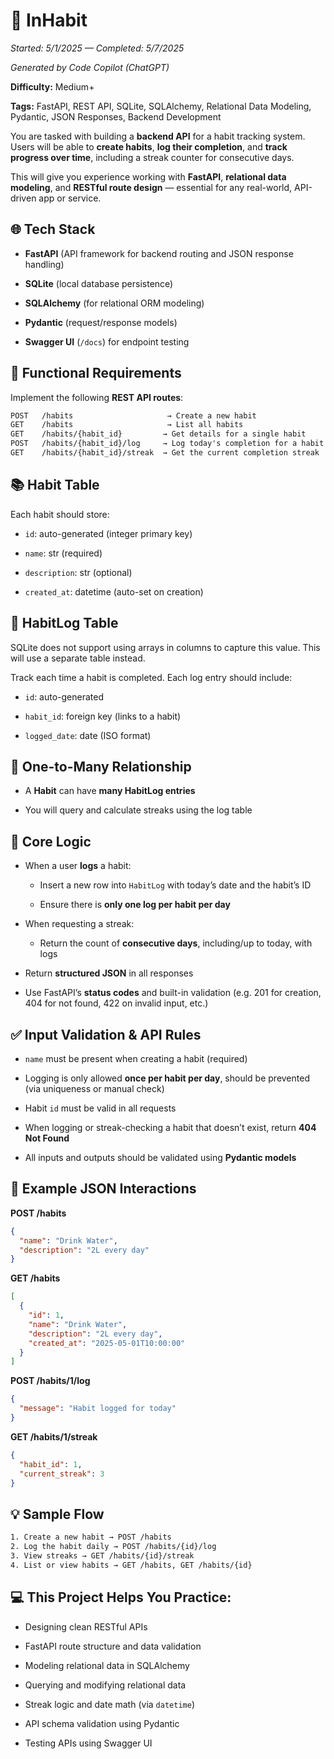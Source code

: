 # 🧩 InHabit

*Started: 5/1/2025 — Completed: 5/7/2025*

*Generated by Code Copilot (ChatGPT)*

**Difficulty:** Medium+

**Tags:** FastAPI, REST API, SQLite, SQLAlchemy, Relational Data Modeling, Pydantic, JSON Responses, Backend Development

You are tasked with building a **backend API** for a habit tracking system. Users will be able to **create habits**, **log their completion**, and **track progress over time**, including a streak counter for consecutive days.

This will give you experience working with **FastAPI**, **relational data modeling**, and **RESTful route design** — essential for any real-world, API-driven app or service.

## 🌐 Tech Stack

- **FastAPI** (API framework for backend routing and JSON response handling)

- **SQLite** (local database persistence)

- **SQLAlchemy** (for relational ORM modeling)

- **Pydantic** (request/response models)

- **Swagger UI** (`/docs`) for endpoint testing

## 📝 Functional Requirements

Implement the following **REST API routes**:

```txt
POST   /habits                     → Create a new habit
GET    /habits                     → List all habits
GET    /habits/{habit_id}         → Get details for a single habit
POST   /habits/{habit_id}/log     → Log today's completion for a habit
GET    /habits/{habit_id}/streak  → Get the current completion streak
```

## 📚 Habit Table

Each habit should store:

- `id`: auto-generated (integer primary key)

- `name`: str (required)

- `description`: str (optional)

- `created_at`: datetime (auto-set on creation)

## 🔁 HabitLog Table

SQLite does not support using arrays in columns to capture this value. This will use a separate table instead.

Track each time a habit is completed. Each log entry should include:

- `id`: auto-generated

- `habit_id`: foreign key (links to a habit)

- `logged_date`: date (ISO format)

## 🔄 One-to-Many Relationship

- A **Habit** can have **many HabitLog entries**

- You will query and calculate streaks using the log table


## 🎯 Core Logic

- When a user **logs** a habit:
  
  - Insert a new row into `HabitLog` with today’s date and the habit’s ID
  
  - Ensure there is **only one log per habit per day**

- When requesting a streak:

  - Return the count of **consecutive days**, including/up to today, with logs

- Return **structured JSON** in all responses

- Use FastAPI’s **status codes** and built-in validation (e.g. 201 for creation, 404 for not found, 422 on invalid input, etc.)

## ✅ Input Validation & API Rules

- `name` must be present when creating a habit (required)

- Logging is only allowed **once per habit per day**, should be prevented (via uniqueness or manual check)

- Habit `id` must be valid in all requests

- When logging or streak-checking a habit that doesn’t exist, return **404 Not Found**

- All inputs and outputs should be validated using **Pydantic models**

## 🧪 Example JSON Interactions

**POST /habits**

```json
{
  "name": "Drink Water",
  "description": "2L every day"
}
```

**GET /habits**

```json
[
  {
    "id": 1,
    "name": "Drink Water",
    "description": "2L every day",
    "created_at": "2025-05-01T10:00:00"
  }
]

```

**POST /habits/1/log**

```json
{
  "message": "Habit logged for today"
}
```

**GET /habits/1/streak**

```json
{
  "habit_id": 1,
  "current_streak": 3
}
```

## 💡 Sample Flow

```bash
1. Create a new habit → POST /habits
2. Log the habit daily → POST /habits/{id}/log
3. View streaks → GET /habits/{id}/streak
4. List or view habits → GET /habits, GET /habits/{id}
```

## 💻 This Project Helps You Practice:

- Designing clean RESTful APIs

- FastAPI route structure and data validation

- Modeling relational data in SQLAlchemy

- Querying and modifying relational data

- Streak logic and date math (via `datetime`)

- API schema validation using Pydantic

- Testing APIs using Swagger UI

